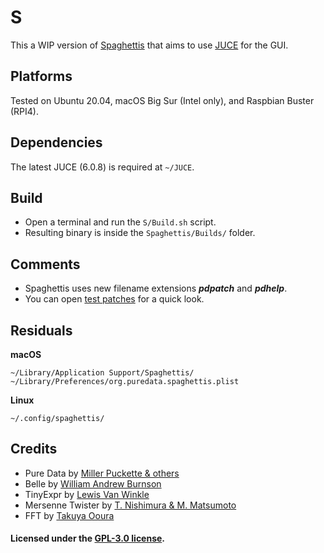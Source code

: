 
# S

This a WIP version of [Spaghettis](https://github.com/Spaghettis/Spaghettis) that aims to use [JUCE](https://github.com/juce-framework/JUCE) for the GUI.

## Platforms

Tested on Ubuntu 20.04, macOS Big Sur (Intel only), and Raspbian Buster (RPI4).
        
## Dependencies

The latest JUCE (6.0.8) is required at `~/JUCE`.

## Build

- Open a terminal and run the `S/Build.sh` script.
- Resulting binary is inside the `Spaghettis/Builds/` folder.

## Comments

- Spaghettis uses new filename extensions ***pdpatch*** and ***pdhelp***.
- You can open [test patches](https://github.com/nicolasdanet/S/tree/master/Spaghettis/Modules/T/stuff) for a quick look.

## Residuals

**macOS**

    ~/Library/Application Support/Spaghettis/
    ~/Library/Preferences/org.puredata.spaghettis.plist

**Linux**

    ~/.config/spaghettis/

## Credits

- Pure Data by [Miller Puckette & others](http://msp.ucsd.edu/Software/pd-README.txt)
- Belle by [William Andrew Burnson](https://github.com/burnson)
- TinyExpr by [Lewis Van Winkle](https://github.com/codeplea/tinyexpr)
- Mersenne Twister by [T. Nishimura & M. Matsumoto](http://www.math.sci.hiroshima-u.ac.jp/~m-mat)
- FFT by [Takuya Ooura](http://www.kurims.kyoto-u.ac.jp/~ooura/fft.html)

#### Licensed  under the [GPL-3.0 license](https://opensource.org/licenses/GPL-3.0).
